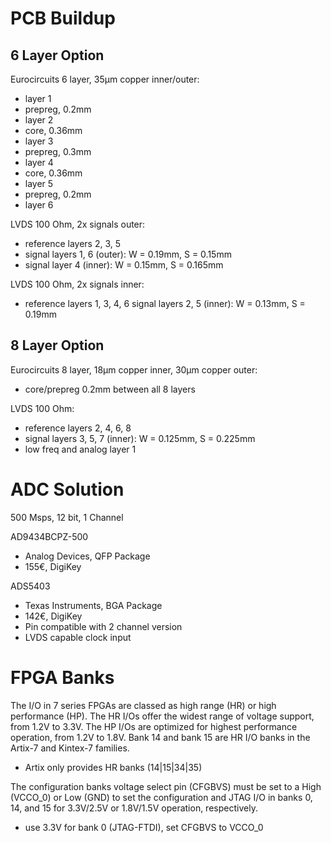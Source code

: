 PCB Buildup
===========

6 Layer Option
--------------

Eurocircuits 6 layer, 35µm copper inner/outer:
- layer 1
- prepreg, 0.2mm
- layer 2
- core, 0.36mm
- layer 3
- prepreg, 0.3mm
- layer 4
- core, 0.36mm
- layer 5
- prepreg, 0.2mm
- layer 6

LVDS 100 Ohm, 2x signals outer:
- reference layers 2, 3, 5
- signal layers 1, 6 (outer): W = 0.19mm, S = 0.15mm
- signal layer 4 (inner): W = 0.15mm, S = 0.165mm

LVDS 100 Ohm, 2x signals inner:
- reference layers 1, 3, 4, 6
signal layers 2, 5 (inner): W = 0.13mm, S = 0.19mm

8 Layer Option
--------------

Eurocircuits 8 layer, 18µm copper inner, 30µm copper outer:
- core/prepreg 0.2mm between all 8 layers

LVDS 100 Ohm:
- reference layers 2, 4, 6, 8
- signal layers 3, 5, 7 (inner): W = 0.125mm, S = 0.225mm
- low freq and analog layer 1

ADC Solution
============

500 Msps, 12 bit, 1 Channel

AD9434BCPZ-500
- Analog Devices, QFP Package
- 155€, DigiKey

ADS5403
- Texas Instruments, BGA Package
- 142€, DigiKey
- Pin compatible with 2 channel version
- LVDS capable clock input

FPGA Banks
==========

The I/O in 7 series FPGAs are classed as high range (HR) or high performance (HP). The HR I/Os offer the widest range of voltage support, from 1.2V to 3.3V. The HP I/Os are optimized for highest performance operation, from 1.2V to 1.8V.
Bank 14 and bank 15 are HR I/O banks in the Artix-7 and Kintex-7 families.

- Artix only provides HR banks (14|15|34|35)

The configuration banks voltage select pin (CFGBVS) must be set to a High (VCCO_0) or Low (GND) to set the configuration and JTAG I/O in banks 0, 14, and 15 for 3.3V/2.5V or 1.8V/1.5V operation, respectively.

- use 3.3V for bank 0 (JTAG-FTDI), set CFGBVS to VCCO_0
